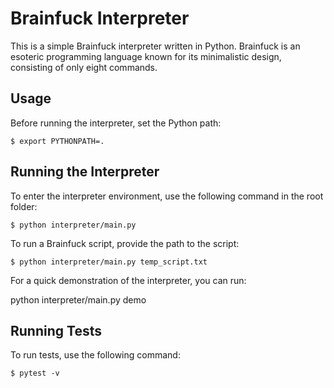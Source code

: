# Brainfuck Interpreter

This is a simple Brainfuck interpreter written in Python. Brainfuck is an esoteric programming language known for its minimalistic design, consisting of only eight commands.

## Usage

Before running the interpreter, set the Python path:

`$ export PYTHONPATH=. `


## Running the Interpreter

To enter the interpreter environment, use the following command in the root folder:

`$ python interpreter/main.py`

To run a Brainfuck script, provide the path to the script:

`$ python interpreter/main.py temp_script.txt`

For a quick demonstration of the interpreter, you can run:

python interpreter/main.py demo

## Running Tests
To run tests, use the following command:

`$ pytest -v`
